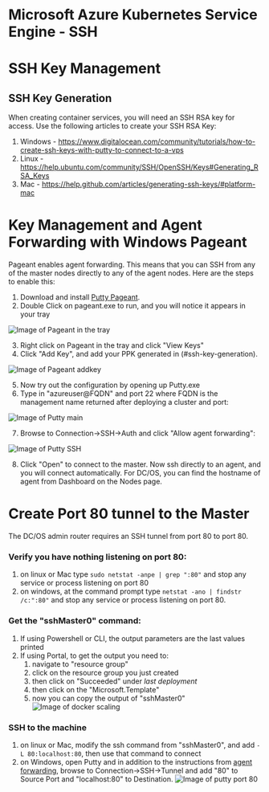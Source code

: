 # Microsoft Azure Kubernetes Service Engine - SSH

# SSH Key Management

## SSH Key Generation

When creating container services, you will need an SSH RSA key for access.  Use the following articles to create your SSH RSA Key:

1. Windows - https://www.digitalocean.com/community/tutorials/how-to-create-ssh-keys-with-putty-to-connect-to-a-vps
2. Linux - https://help.ubuntu.com/community/SSH/OpenSSH/Keys#Generating_RSA_Keys
3. Mac - https://help.github.com/articles/generating-ssh-keys/#platform-mac

# Key Management and Agent Forwarding with Windows Pageant

Pageant enables agent forwarding.  This means that you can SSH from any of the master nodes directly to any of the agent nodes.  Here are the steps to enable this:
 1. Download and install [Putty Pageant](http://www.chiark.greenend.org.uk/~sgtatham/putty/download.html).
 2. Double Click on pageant.exe to run, and you will notice it appears in your tray

  ![Image of Pageant in the tray](images/pageant-tray.png)

 3. Right click on Pageant in the tray and click "View Keys"
 4. Click "Add Key", and add your PPK generated in (#ssh-key-generation).

  ![Image of Pageant addkey](images/pageant-addkey.png)

 5. Now try out the configuration by opening up Putty.exe
 6. Type in "azureuser@FQDN" and port 22 where FQDN is the management name returned after deploying a cluster and port:

  ![Image of Putty main](images/putty-address.png)

 7. Browse to Connection->SSH->Auth and click "Allow agent forwarding":

  ![Image of Putty SSH](images/putty-agentforwarding.png)

 8. Click "Open" to connect to the master.  Now ssh directly to an agent, and you will connect automatically. For DC/OS, you can find the hostname of agent from Dashboard on the Nodes page.

# Create Port 80 tunnel to the Master

The DC/OS admin router requires an SSH tunnel from port 80 to port 80.

### Verify you have nothing listening on port 80:
  1. on linux or Mac type `sudo netstat -anpe | grep ":80"` and stop any service or process listening on port 80
  2. on windows, at the command prompt type `netstat -ano | findstr /c:":80"` and stop any service or process listening on port 80.

### Get the "sshMaster0" command:
  1. If using Powershell or CLI, the output parameters are the last values printed
  2. If using Portal, to get the output you need to:
      1. navigate to "resource group"
      2. click on the resource group you just created
      3. then click on "Succeeded" under *last deployment*
      4. then click on the "Microsoft.Template"
      5. now you can copy the output of "sshMaster0"
    ![Image of docker scaling](images/findingoutputs.png)

### SSH to the machine
  1. on linux or Mac, modify the ssh command from "sshMaster0", and add `-L 80:localhost:80`, then use that command to connect
  2. on Windows, open Putty and in addition to the instructions from [agent forwarding](#key-management-and-agent-forwarding-with-windows-pageant), browse to Connection->SSH->Tunnel and add "80" to Source Port and "localhost:80" to Destination.
  ![Image of putty port 80](images/putty-port80tunnel.png)

